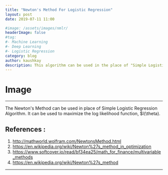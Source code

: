 ```yaml
---
title: "Newton's Method For Logistic Regression"
layout: post
date: 2019-07-11 11:00

#image: /assets/images/nmlr/
headerImage: false
#tag:
#- Machine Learning
#- Deep Learning
#- Logistic Regression
category: blog
author: kaushkay
description: This algorithm can be used in the place of "Simple Logistic Regression".
---
```



# Image
---

The Newton's Method can be used in place of Simple Logistic Regression Algorithm. It can be used to maximize the log likelihood function, $l(\theta).






## References :
1. <http://mathworld.wolfram.com/NewtonsMethod.html>
2. <https://en.wikipedia.org/wiki/Newton%27s_method_in_optimization>
3. <https://www.softcover.io/read/bf34ea25/math_for_finance/multivariable_methods>
4. <https://en.wikipedia.org/wiki/Newton%27s_method>

---

